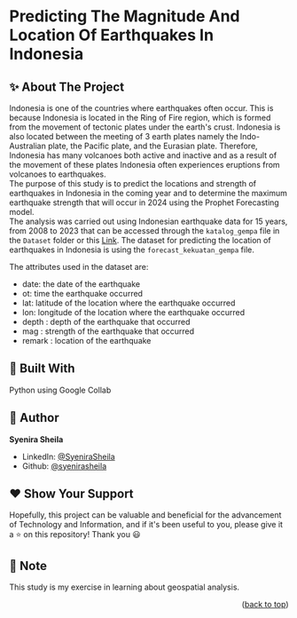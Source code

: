 # Predicting The Magnitude And Location Of Earthquakes In Indonesia

## ✨ About The Project

Indonesia is one of the countries where earthquakes often occur. This is because Indonesia is located in the Ring of Fire region, which is formed from the movement of tectonic plates under the earth's crust. Indonesia is also located between the meeting of 3 earth plates namely the Indo-Australian plate, the Pacific plate, and the Eurasian plate. Therefore, Indonesia has many volcanoes both active and inactive and as a result of the movement of these plates Indonesia often experiences eruptions from volcanoes to earthquakes.<br />
The purpose of this study is to predict the locations and strength of earthquakes in Indonesia in the coming year and to determine the maximum earthquake strength that will occur in 2024 using the Prophet Forecasting model.<br />
The analysis was carried out using Indonesian earthquake data for 15 years, from 2008 to 2023 that can be accessed through the `katalog_gempa` file in the `Dataset` folder or this [Link](https://www.kaggle.com/datasets/kekavigi/earthquakes-in-indonesia). The dataset for predicting the location of earthquakes in Indonesia is using the `forecast_kekuatan_gempa` file.<br />

The attributes used in the dataset are:
* date: the date of the earthquake
* ot: time the earthquake occurred
* lat: latitude of the location where the earthquake occurred
* lon: longitude of the location where the earthquake occurred
* depth : depth of the earthquake that occurred
* mag : strength of the earthquake that occurred
* remark : location of the earthquake



## 🚀 Built With

Python using Google Collab

## 👤 Author

**Syenira Sheila**

- LinkedIn: [@SyeniraSheila](https://www.linkedin.com/in/syenira-sheila-364304256/)
- Github: [@syenirasheila](https://github.com/syenirasheila)

## ❤️ Show Your Support

Hopefully, this project can be valuable and beneficial for the advancement of Technology and Information, and if it's been useful to you, please give it a ⭐️ on this repository! Thank you 😃

## 📌 Note

This study is my exercise in learning about geospatial analysis. 


<p align="right">(<a href="#readme-top">back to top</a>)</p>

